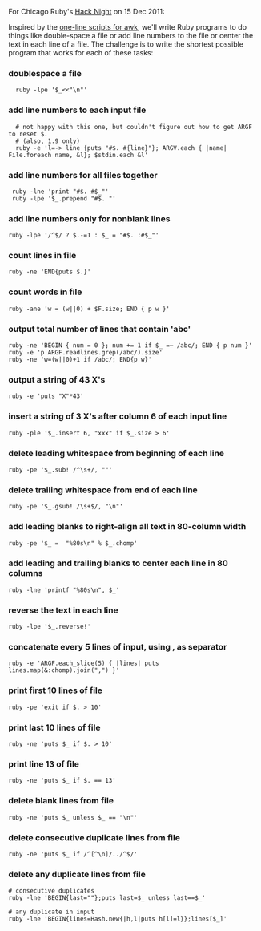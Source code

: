 For Chicago Ruby's [Hack Night](http://www.meetup.com/ChicagoRuby/events/43150262/) on 15 Dec 2011:

Inspired by the [one-line scripts for awk](http://www.pement.org/awk/awk1line.txt),
we'll write Ruby programs to do things
like double-space a file or add line numbers to the file or center the text in each
line of a file.  The challenge is to write the shortest possible program that works
for each of these tasks:

### doublespace a file

      ruby -lpe '$_<<"\n"'


### add line numbers to each input file

      # not happy with this one, but couldn't figure out how to get ARGF to reset $.
      # (also, 1.9 only)
      ruby -e 'l=-> line {puts "#$. #{line}"}; ARGV.each { |name| File.foreach name, &l}; $stdin.each &l'


### add line numbers for all files together

     ruby -lne 'print "#$. #$_"'
     ruby -lpe '$_.prepend "#$. "'


### add line numbers only for nonblank lines

    ruby -lpe '/^$/ ? $.-=1 : $_ = "#$. :#$_"'


### count lines in file

    ruby -ne 'END{puts $.}'


### count words in file

    ruby -ane 'w = (w||0) + $F.size; END { p w }'


### output total number of lines that contain 'abc'

    ruby -ne 'BEGIN { num = 0 }; num += 1 if $_ =~ /abc/; END { p num }'
    ruby -e 'p ARGF.readlines.grep(/abc/).size'
    ruby -ne 'w=(w||0)+1 if /abc/; END{p w}'


### output a string of 43 X's

    ruby -e 'puts "X"*43'


### insert a string of 3 X's after column 6 of each input line

    ruby -ple '$_.insert 6, "xxx" if $_.size > 6'


### delete leading whitespace from beginning of each line

    ruby -pe '$_.sub! /^\s+/, ""'


### delete trailing whitespace from end of each line

    ruby -pe '$_.gsub! /\s+$/, "\n"'


### add leading blanks to right-align all text in 80-column width

    ruby -pe '$_ =  "%80s\n" % $_.chomp'


### add leading and trailing blanks to center each line in 80 columns

    ruby -lne 'printf "%80s\n", $_'


### reverse the text in each line

    ruby -lpe '$_.reverse!'


### concatenate every 5 lines of input, using , as separator

    ruby -e 'ARGF.each_slice(5) { |lines| puts lines.map(&:chomp).join(",") }'


### print first 10 lines of file

    ruby -pe 'exit if $. > 10'


### print last 10 lines of file

    ruby -ne 'puts $_ if $. > 10'


### print line 13 of file

    ruby -ne 'puts $_ if $. == 13'


### delete blank lines from file

    ruby -ne 'puts $_ unless $_ == "\n"'


### delete consecutive duplicate lines from file

    ruby -ne 'puts $_ if /^[^\n]/../^$/'


### delete any duplicate lines from file

    # consecutive duplicates
    ruby -lne 'BEGIN{last=""};puts last=$_ unless last==$_'
    
    # any duplicate in input
    ruby -lne 'BEGIN{lines=Hash.new{|h,l|puts h[l]=l}};lines[$_]'
